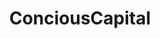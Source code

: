---
"feature": true
"icon": "M200-280v-280h80v280h-80Zm240 0v-280h80v280h-80ZM80-120v-80h800v80H80Zm600-160v-280h80v280h-80ZM80-640v-80l400-200 400 200v80H80Zm178-80h444-444Zm0 0h444L480-830 258-720Z"
"link": "https://github.com/athanzxyt/consciouscapital"
"title": "ConciousCapital"
"description": "Using Markowitzian Portfolio Allocation Theory and KNN clustering techniques to identify client ESG needs. "
---